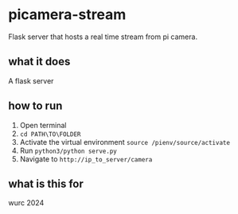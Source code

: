 # picamera-stream
Flask server that hosts a real time stream from pi camera.

## what it does
A flask server 

## how to run
1. Open terminal
2. ```cd PATH\TO\FOLDER```
3. Activate the virtual environment ```source /pienv/source/activate```
4. Run ```python3/python serve.py```
5. Navigate to ```http://ip_to_server/camera```

## what is this for
wurc 2024
